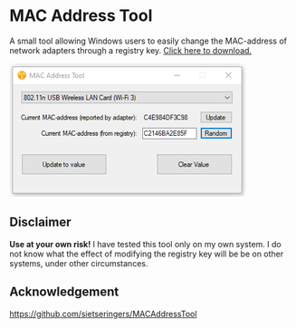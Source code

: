 # MAC Address Tool

A small tool allowing Windows users to easily change the MAC-address of network adapters through a registry key. [Click here to download.](https://github.com/jayluxferro/MACAddressTool/releases)

![Screenshot](/screenshot.png?raw=true)

## Disclaimer
**Use at your own risk!** I have tested this tool only on my own system. I do not know what the effect of modifying the registry key will be be on other systems, under other circumstances.

## Acknowledgement
https://github.com/sietseringers/MACAddressTool

